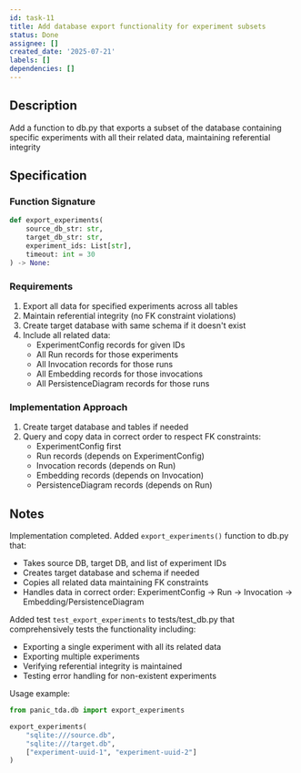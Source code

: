 ```yaml
---
id: task-11
title: Add database export functionality for experiment subsets
status: Done
assignee: []
created_date: '2025-07-21'
labels: []
dependencies: []
---
```


## Description

Add a function to db.py that exports a subset of the database containing specific experiments with all their related data, maintaining referential integrity

## Specification

### Function Signature
```python
def export_experiments(
    source_db_str: str,
    target_db_str: str, 
    experiment_ids: List[str],
    timeout: int = 30
) -> None:
```

### Requirements
1. Export all data for specified experiments across all tables
2. Maintain referential integrity (no FK constraint violations)
3. Create target database with same schema if it doesn't exist
4. Include all related data:
   - ExperimentConfig records for given IDs
   - All Run records for those experiments
   - All Invocation records for those runs
   - All Embedding records for those invocations
   - All PersistenceDiagram records for those runs

### Implementation Approach
1. Create target database and tables if needed
2. Query and copy data in correct order to respect FK constraints:
   - ExperimentConfig first
   - Run records (depends on ExperimentConfig)
   - Invocation records (depends on Run)
   - Embedding records (depends on Invocation)
   - PersistenceDiagram records (depends on Run)

## Notes

Implementation completed. Added `export_experiments()` function to db.py that:
- Takes source DB, target DB, and list of experiment IDs
- Creates target database and schema if needed  
- Copies all related data maintaining FK constraints
- Handles data in correct order: ExperimentConfig → Run → Invocation → Embedding/PersistenceDiagram

Added test `test_export_experiments` to tests/test_db.py that comprehensively tests the functionality including:
- Exporting a single experiment with all its related data
- Exporting multiple experiments
- Verifying referential integrity is maintained
- Testing error handling for non-existent experiments

Usage example:
```python
from panic_tda.db import export_experiments

export_experiments(
    "sqlite:///source.db",
    "sqlite:///target.db", 
    ["experiment-uuid-1", "experiment-uuid-2"]
)
